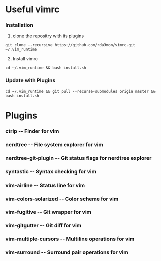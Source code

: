 # Useful vimrc

### Installation

1) clone the repositry with its plugins

`git clone --recursive https://github.com/rda3mon/vimrc.git ~/.vim_runtime`

2) Install vimrc

`cd ~/.vim_runtime && bash install.sh`

### Update with Plugins

`cd ~/.vim_runtime && git pull --recurse-submodules origin master && bash install.sh`

# Plugins

### ctrlp -- Finder for vim

### nerdtree -- File system explorer for vim

### nerdtree-git-plugin -- Git status flags for nerdtree explorer

### syntastic -- Syntax checking for vim

### vim-airline -- Status line for vim

### vim-colors-solarized -- Color scheme for vim

### vim-fugitive -- Git wrapper for vim

### vim-gitgutter -- Git diff for vim

### vim-multiple-cursors -- Multiline operations for vim

### vim-surround -- Surround pair operations for vim
